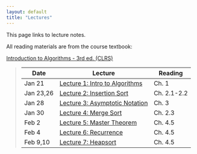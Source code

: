```yaml
---
layout: default
title: "Lectures"
---
```


This page links to lecture notes.

All reading materials are from the course textbook:

[Introduction to Algorithms - 3rd ed. (CLRS)](http://mitpress.mit.edu/books/introduction-algorithms)

> Date | Lecture | Reading |
> ---- | ------- | ------- |
> Jan 21  | [Lecture 1: Intro to Algorithms](../lectures/lecture01.html) | Ch. 1 |
> Jan 23,26  | [Lecture 2: Insertion Sort](../lectures/lecture02.html) | Ch. 2.1-2.2 |
> Jan 28  | [Lecture 3: Asymptotic Notation](../lectures/lecture03.html) | Ch. 3 |
> Jan 30  | [Lecture 4: Merge Sort](../lectures/lecture04.html) | Ch. 2.3 |
> Feb 2  | [Lecture 5: Master Theorem](../lectures/lecture05.html) | Ch. 4.5 |
> Feb 4  | [Lecture 6: Recurrence](../lectures/lecture06.html) | Ch. 4.5 |
> Feb 9,10  | [Lecture 7: Heapsort](../lectures/lecture07.html) | Ch. 4.5 |
